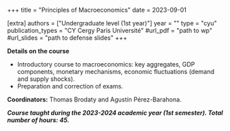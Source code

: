 +++
title = "Principles of Macroeconomics"
date = 2023-09-01

[extra]
authors = ["Undergraduate level (1st year)"]
year = ""
type = "cyu"
publication_types = "CY Cergy Paris Université"
#url_pdf = "path to wp"
#url_slides = "path to defense slides"
+++

**Details on the course**         
- Introductory course to macroeconomics: key aggregates, GDP components, monetary mechanisms, economic fluctuations (demand and supply shocks). 
- Preparation and correction of exams.

**Coordinators:** Thomas Brodaty and Agustín Pérez-Barahona. 

***Course taught during the 2023-2024 academic year (1st semester). Total number of hours: 45.***